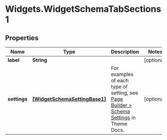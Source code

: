 # Widgets.WidgetSchemaTabSections1

## Properties
Name | Type | Description | Notes
------------ | ------------- | ------------- | -------------
**label** | **String** |  | [optional] 
**settings** | [**[WidgetSchemaSettingBase1]**](WidgetSchemaSettingBase1.md) | For examples of each type of setting, see [Page Builder &gt; Schema Settings](https://developer.bigcommerce.com/stencil-docs/page-builder/schema-settings/alignment) in Theme Docs. | [optional] 
